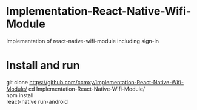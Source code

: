 # Implementation-React-Native-Wifi-Module
Implementation of react-native-wifi-module including sign-in

# Install and run        
git clone https://github.com/ccmxy/Implementation-React-Native-Wifi-Module/
cd Implementation-React-Native-Wifi-Module/                      
npm install          
react-native run-android
